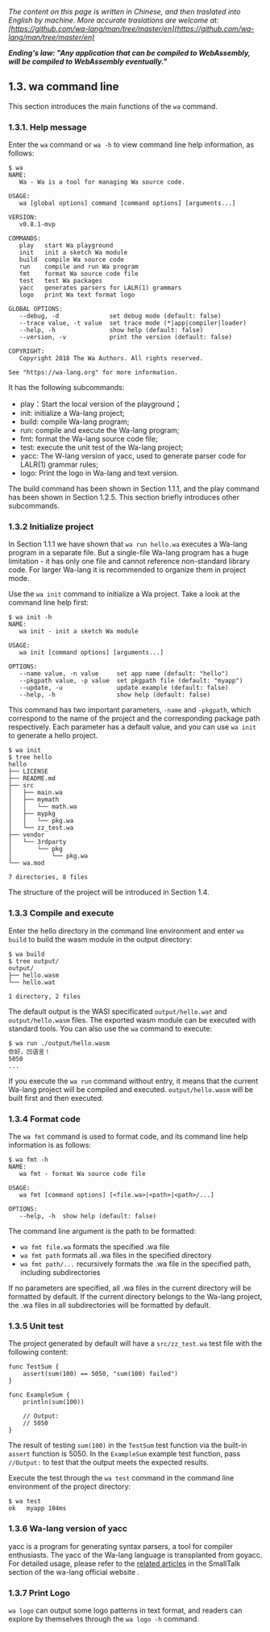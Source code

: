 *The content on this page is written in Chinese, and then traslated into English by machine. More accurate traslations are welcome at: [https://github.com/wa-lang/man/tree/master/en](https://github.com/wa-lang/man/tree/master/en)*

***Ending's law: "Any application that can be compiled to WebAssembly, will be compiled to WebAssembly eventually."***

## 1.3. wa command line

This section introduces the main functions of the `wa` command.

### 1.3.1. Help message

Enter the `wa` command or `wa -h` to view command line help information, as follows:

```
$ wa
NAME:
   Wa - Wa is a tool for managing Wa source code.

USAGE:
   wa [global options] command [command options] [arguments...]

VERSION:
   v0.8.1-mvp

COMMANDS:
   play   start Wa playground
   init   init a sketch Wa module
   build  compile Wa source code
   run    compile and run Wa program
   fmt    format Wa source code file
   test   test Wa packages
   yacc   generates parsers for LALR(1) grammars
   logo   print Wa text format logo

GLOBAL OPTIONS:
   --debug, -d              set debug mode (default: false)
   --trace value, -t value  set trace mode (*|app|compiler|loader)
   --help, -h               show help (default: false)
   --version, -v            print the version (default: false)

COPYRIGHT:
   Copyright 2018 The Wa Authors. All rights reserved.

See "https://wa-lang.org" for more information.
```

It has the following subcommands:

- play：Start the local version of the playground；
- init: initialize a Wa-lang project;
- build: compile Wa-lang program;
- run: compile and execute the Wa-lang program;
- fmt: format the Wa-lang source code file;
- test: execute the unit test of the Wa-lang project;
- yacc: The W-lang version of yacc, used to generate parser code for LALR(1) grammar rules;
- logo: Print the logo in Wa-lang and text version.

The build command has been shown in Section 1.1.1, and the play command has been shown in Section 1.2.5. This section briefly introduces other subcommands.

### 1.3.2 Initialize project

In Section 1.1.1 we have shown that `wa run hello.wa` executes a Wa-lang program in a separate file. But a single-file Wa-lang program has a huge limitation - it has only one file and cannot reference non-standard library code. For larger Wa-lang it is recommended to organize them in project mode.

Use the `wa init` command to initialize a Wa project. Take a look at the command line help first:

```
$ wa init -h
NAME:
   wa init - init a sketch Wa module

USAGE:
   wa init [command options] [arguments...]

OPTIONS:
   --name value, -n value     set app name (default: "hello")
   --pkgpath value, -p value  set pkgpath file (default: "myapp")
   --update, -u               update example (default: false)
   --help, -h                 show help (default: false)
```

This command has two important parameters, `-name` and `-pkgpath`, which correspond to the name of the project and the corresponding package path respectively. Each parameter has a default value, and you can use `wa init` to generate a hello project.

```
$ wa init
$ tree hello
hello
├── LICENSE
├── README.md
├── src
│   ├── main.wa
│   ├── mymath
│   │   └── math.wa
│   ├── mypkg
│   │   └── pkg.wa
│   └── zz_test.wa
├── vendor
│   └── 3rdparty
│       └── pkg
│           └── pkg.wa
└── wa.mod

7 directories, 8 files
```

The structure of the project will be introduced in Section 1.4.

### 1.3.3 Compile and execute

Enter the hello directory in the command line environment and enter `wa build` to build the wasm module in the output directory:

```
$ wa build
$ tree output/
output/
├── hello.wasm
└── hello.wat

1 directory, 2 files
```

The default output is the WASI specificated `output/hello.wat` and `output/hello.wasm` files. The exported wasm module can be executed with standard tools. You can also use the `wa` command to execute:

```
$ wa run ./output/hello.wasm
你好，凹语言！
5050
...
```

If you execute the `wa run` command without entry, it means that the current Wa-lang project will be compiled and executed. `output/hello.wasm` will be built first and then executed.

### 1.3.4 Format code

The `wa fmt` command is used to format code, and its command line help information is as follows:

```
$ wa fmt -h
NAME:
   wa fmt - format Wa source code file

USAGE:
   wa fmt [command options] [<file.wa>|<path>|<path>/...]

OPTIONS:
   --help, -h  show help (default: false)
```

The command line argument is the path to be formatted:

- `wa fmt file.wa` formats the specified .wa file
- `wa fmt path` formats all .wa files in the specified directory
- `wa fmt path/...` recursively formats the .wa file in the specified path, including subdirectories

If no parameters are specified, all .wa files in the current directory will be formatted by default. If the current directory belongs to the Wa-lang project, the .wa files in all subdirectories will be formatted by default.

### 1.3.5 Unit test

The project generated by default will have a `src/zz_test.wa` test file with the following content:

```wa
func TestSum {
    assert(sum(100) == 5050, "sum(100) failed")
}

func ExampleSum {
    println(sum(100))

    // Output:
    // 5050
}
```

The result of testing `sum(100)` in the `TestSum` test function via the built-in `assert` function is 5050. In the `ExampleSum` example test function, pass `//Output:` to test that the output meets the expected results.

Execute the test through the `wa test` command in the command line environment of the project directory:

```
$ wa test
ok   myapp 104ms
```

### 1.3.6 Wa-lang version of yacc

yacc is a program for generating syntax parsers, a tool for compiler enthusiasts. The yacc of the Wa-lang language is transplanted from goyacc. For detailed usage, please refer to the [related articles](https://wa-lang.org/smalltalk/st0021.html) in the SmallTalk section of the wa-lang official website .

### 1.3.7 Print Logo

`wa logo` can output some logo patterns in text format, and readers can explore by themselves through the `wa logo -h` command.